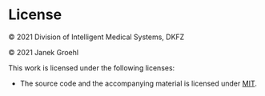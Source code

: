 # License

&copy; 2021 Division of Intelligent Medical Systems, DKFZ

&copy; 2021 Janek Groehl

This work is licensed under the following licenses:

- The source code and the accompanying material is licensed under [MIT](LICENSES/MIT).
